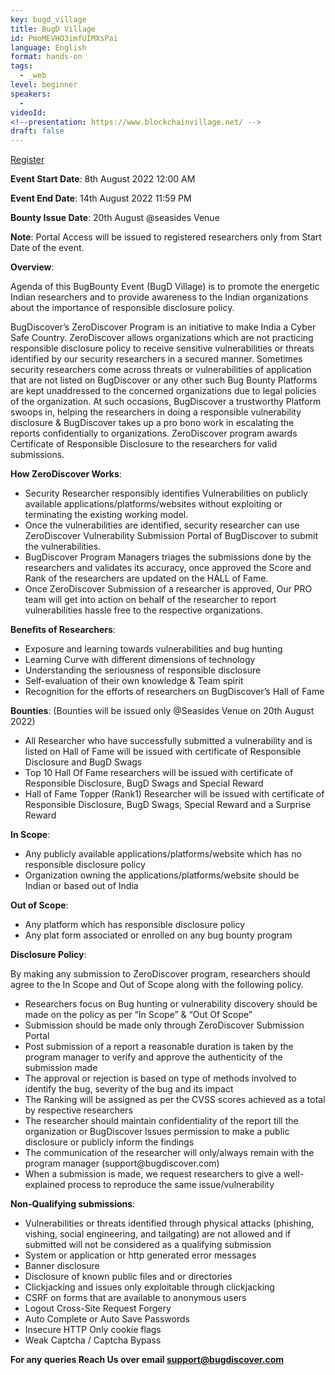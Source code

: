 ```yaml
---
key: bugd_village
title: BugD Village
id: PmoMEVHO3imfUIMXsPai
language: English
format: hands-on
tags:
  - _web
level: beginner
speakers:
  - 
videoId: 
<!--presentation: https://www.blockchainvillage.net/ -->
draft: false
---
```


<a align="center" class="btn primary" target="_blank" rel="noopener" href="https://docs.google.com/forms/d/e/1FAIpQLSf4IWpsaYC63UYvkZpPxJOZm6xpVOoZYekm-Lf-mN5n0KQ2bQ/viewform">Register</a>

**Event Start Date**: 8th August 2022 12:00 AM

**Event End Date**: 14th August 2022 11:59 PM

**Bounty Issue Date**: 20th August @seasides Venue

**Note**: Portal Access will be issued to registered researchers only from Start Date of the event.

**Overview**:

Agenda of this BugBounty Event (BugD Village) is to promote the energetic Indian researchers and to provide awareness to the Indian organizations about the importance of responsible disclosure policy.

BugDiscover’s ZeroDiscover Program is an initiative to make India a Cyber Safe Country. ZeroDiscover allows organizations which are not practicing responsible disclosure policy to receive sensitive vulnerabilities or threats identified by our security researchers in a secured manner. Sometimes security researchers come across threats or vulnerabilities of application that are not listed on BugDiscover or any other such Bug Bounty Platforms are kept unaddressed to the concerned organizations due to legal policies of the organization. At such occasions, BugDiscover a trustworthy Platform swoops in, helping the researchers in doing a responsible vulnerability disclosure & BugDiscover takes up a pro bono work in escalating the reports confidentially to organizations. ZeroDiscover program awards Certificate of Responsible Disclosure to the researchers for valid submissions.

**How ZeroDiscover Works**: 

<ul>
<li>Security Researcher responsibly identifies Vulnerabilities on publicly available applications/platforms/websites without exploiting or terminating the existing working model.</li>
<li>Once the vulnerabilities are identified, security researcher can use ZeroDiscover Vulnerability Submission Portal of BugDiscover to submit the vulnerabilities.</li>
<li>BugDiscover Program Managers triages the submissions done by the researchers and validates its accuracy, once approved the Score and Rank of the researchers are updated on the HALL of Fame.</li>
<li>Once ZeroDiscover Submission of a researcher is approved, Our PRO team will get into action on behalf of the researcher to report vulnerabilities hassle free to the respective organizations.</li>
</ul>

**Benefits of Researchers**:
<ul>
  <li>Exposure and learning towards vulnerabilities and bug hunting</li>
  <li>Learning Curve with different dimensions of technology</li>
  <li>Understanding the seriousness of responsible disclosure</li>
  <li>Self-evaluation of their own knowledge & Team spirit</li>
  <li>Recognition for the efforts of researchers on BugDiscover’s Hall of Fame</li>
</ul>

**Bounties**: (Bounties will be issued only @Seasides Venue on 20th August 2022)

<ul>
  <li>All Researcher who have successfully submitted a vulnerability and is listed on Hall of Fame will be issued with certificate of Responsible Disclosure and BugD Swags</li>
  <li>Top 10 Hall Of Fame researchers will be issued with certificate of Responsible Disclosure, BugD Swags and Special Reward</li>
  <li>Hall of Fame Topper (Rank1) Researcher will be issued with certificate of Responsible Disclosure, BugD Swags, Special Reward and a Surprise Reward</li>
</ul>

**In Scope**:

<ul>
  <li>Any publicly available applications/platforms/website which has no responsible disclosure policy</li>
  <li>Organization owning the applications/platforms/website should be Indian or based out of India</li>
</ul>

**Out of Scope**:

<ul>
  <li>Any platform which has responsible disclosure policy</li>
  <li>Any plat form associated or enrolled on any bug bounty program</li>
</ul>

**Disclosure Policy**:

By making any submission to ZeroDiscover program, researchers should agree to the In Scope and Out of Scope along with the following policy.

<ul>
  <li>Researchers focus on Bug hunting or vulnerability discovery should be made on the policy as per “In Scope” & “Out Of Scope”</li>
  <li>Submission should be made only through ZeroDiscover Submission Portal</li>
  <li>Post submission of a report a reasonable duration is taken by the program manager to verify and approve the authenticity of the submission made</li>
  <li>The approval or rejection is based on type of methods involved to identify the bug, severity of the bug and its impact</li>
  <li>The Ranking will be assigned as per the CVSS scores achieved as a total by respective researchers</li>
  <li>The researcher should maintain confidentiality of the report till the organization or BugDiscover Issues permission to make a public disclosure or publicly inform the findings</li>
  <li>The communication of the researcher will only/always remain with the program manager (support@bugdiscover.com)</li>
  <li>When a submission is made, we request researchers to give a well-explained process to reproduce the same issue/vulnerability</li>
</ul>

**Non-Qualifying submissions**:

<ul>
  <li>Vulnerabilities or threats identified through physical attacks (phishing, vishing, social engineering, and tailgating) are not allowed and if submitted will not be considered as a qualifying submission</li>
  <li>System or application or http generated error messages</li>
  <li>Banner disclosure</li>
  <li>Disclosure of known public files and or directories</li>
  <li>Clickjacking and issues only exploitable through clickjacking</li>
  <li>CSRF on forms that are available to anonymous users</li>
  <li>Logout Cross-Site Request Forgery</li>
  <li>Auto Complete or Auto Save Passwords</li>
  <li>Insecure HTTP Only cookie flags</li>
  <li>Weak Captcha / Captcha Bypass</li>
</ul>

**For any queries Reach Us over email support@bugdiscover.com**

<!--
<a align="center" class="btn primary" target="_blank" rel="noopener" href="https://docs.google.com/forms/d/1l0JWU9j-t_i0xJDF6NK7SPQoevcGx_ijkmsMoyvmxPk">Register</a>
-->